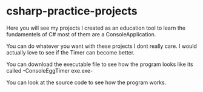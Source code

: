 # csharp-practice-projects
Here you will see my projects I created as an education tool to learn the fundamentels of C# most of them are a ConsoleApplication.


You can do whatever you want with these projects I dont really care.
I would actually love to see if the Timer can become better.


You can download the executable file to see how the program looks like its called -ConsoleEggTimer exe.exe-


You can look at the source code to see how the program works.

